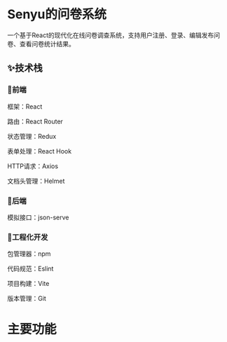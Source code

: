 # Senyu的问卷系统

一个基于React的现代化在线问卷调查系统，支持用户注册、登录、编辑发布问卷、查看问卷统计结果。



## ✨技术栈

### 🎈前端

框架：React

路由：React Router

状态管理：Redux

表单处理：React Hook

HTTP请求：Axios

文档头管理：Helmet



### 🎊后端

模拟接口：json-serve



### 🎐工程化开发

包管理器：npm

代码规范：Eslint

项目构建：Vite

版本管理：Git



# 主要功能